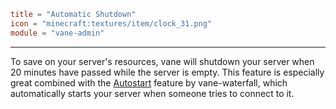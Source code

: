 ```toml
title = "Automatic Shutdown"
icon = "minecraft:textures/item/clock_31.png"
module = "vane-admin"
```
---
To save on your server's resources, vane will shutdown your server when 20 minutes have passed
while the server is empty.
This feature is especially great combined with the [Autostart](#feature-vane-waterfall--autostart) feature by vane-waterfall,
which automatically starts your server when someone tries to connect to it.
